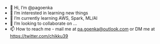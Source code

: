- 👋 Hi, I’m @pagoenka
- 👀 I’m interested in learning new things
- 🌱 I’m currently learning AWS, Spark, ML/AI
- 💞️ I’m looking to collaborate on ...
- 📫 How to reach me - mail me at pa.goenka@outlook.com or DM me at https://twitter.com/chikku39

<!---
pagoenka/pagoenka is a ✨ special ✨ repository because its `README.md` (this file) appears on your GitHub profile.
You can click the Preview link to take a look at your changes.
--->
